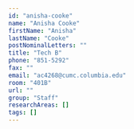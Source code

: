 ```yaml
---
id: "anisha-cooke"
name: "Anisha Cooke"
firstName: "Anisha"
lastName: "Cooke"
postNominalLetters: ""
title: "Tech B"
phone: "851-5292"
fax: ""
email: "ac4268@cumc.columbia.edu"
room: "401B"
url: ""
group: "Staff"
researchAreas: []
tags: []
---
```

